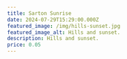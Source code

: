 ```yaml
---
title: Sarton Sunrise
date: 2024-07-29T15:29:00.000Z
featured_image: /img/hills-sunset.jpg
featured_image_alt: Hills and sunset.
description: Hills and sunset.
price: 0.05
---
```

